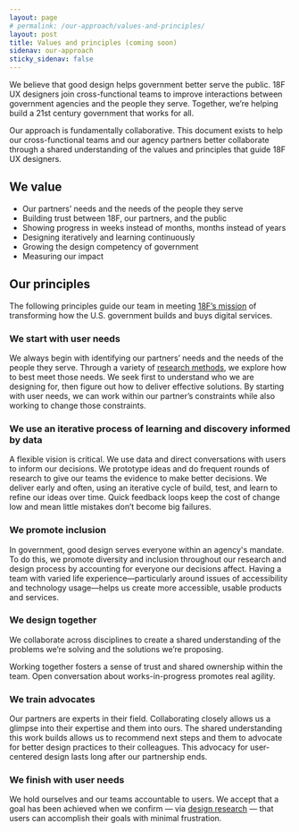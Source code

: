 ```yaml
---
layout: page
# permalink: /our-approach/values-and-principles/
layout: post
title: Values and principles (coming soon)
sidenav: our-approach
sticky_sidenav: false
---
```


We believe that good design helps government better serve the public. 18F UX designers join cross-functional teams to improve interactions between government agencies and the people they serve. Together, we’re helping build a 21st century government that works for all.

Our approach is fundamentally collaborative. This document exists to help our cross-functional teams and our agency partners better collaborate through a shared understanding of the values and principles that guide 18F UX designers.


## We value

- Our partners’ needs and the needs of the people they serve
- Building trust between 18F, our partners, and the public
- Showing progress in weeks instead of months, months instead of years
- Designing iteratively and learning continuously
- Growing the design competency of government
- Measuring our impact 


## Our principles

The following principles guide our team in meeting [18F’s mission](https://18f.gsa.gov/about/#our-mission) of transforming how the U.S. government builds and buys digital services.


### We start with user needs

We always begin with identifying our partners’ needs and the needs of the people they serve. Through a variety of [research methods](https://methods.18f.gov/), we explore how to best meet those needs. We seek first to understand who we are designing for, then figure out how to deliver effective solutions. By starting with user needs, we can work within our partner’s constraints while also working to change those constraints.


### We use an iterative process of learning and discovery informed by data

A flexible vision is critical. We use data and direct conversations with users to inform our decisions. We prototype ideas and do frequent rounds of research to give our teams the evidence to make better decisions. We deliver early and often, using an iterative cycle of build, test, and learn to refine our ideas over time. Quick feedback loops keep the cost of change low and mean little mistakes don’t become big failures.


### We promote inclusion

In government, good design serves everyone within an agency's mandate. To do this, we promote diversity and inclusion throughout our research and design process by accounting for everyone our decisions affect. Having a team with varied life experience—particularly around issues of accessibility and technology usage—helps us create more accessible, usable products and services.


### We design together

We collaborate across disciplines to create a shared understanding of the problems we’re solving and the solutions we’re proposing. 

Working together fosters a sense of trust and shared ownership within the team. Open conversation about works-in-progress promotes real agility. 


### We train advocates

Our partners are experts in their field. Collaborating closely allows us a glimpse into their expertise and them into ours. The shared understanding this work builds allows us to recommend next steps and them to advocate for better design practices to their colleagues. This advocacy for user-centered design lasts long after our partnership ends.


### We finish with user needs

We hold ourselves and our teams accountable to users. We accept that a goal has been achieved when we confirm — via [design research](/research/) — that users can accomplish their goals with minimal frustration. 
